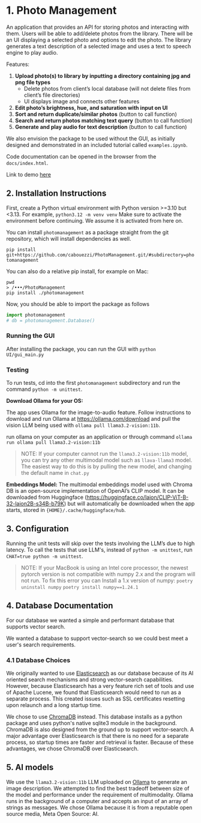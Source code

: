 
# 1. Photo Management

An application that provides an API for storing photos and interacting with them. Users will be able to add/delete photos from the library. There will be an UI displaying a selected photo and options to edit the photo. The library generates a text description of a selected image and uses a text to speech engine to play audio.

Features:
1. **Upload photo(s) to library by inputting a directory containing jpg and png file types**
   - Delete photos from client’s local database (will not delete files from client’s file directories)
   - UI displays image and connects other features
2. **Edit photo’s brightness, hue, and saturation with input on UI**
3. **Sort and return duplicate/similar photos** (button to call function)
4. **Search and return photos matching text query** (button to call function)
5. **Generate and play audio for text description** (button to call function)

We also envision the package to be used without the GUI, as initially designed and demonstrated in an included tutorial called `examples.ipynb`.

Code documentation can be opened in the browser from the `docs/index.html`.

Link to demo [here](https://drive.google.com/file/d/1hcS5-gKFppm3sKZi9WeGxWMw2y1--nUi/view?usp=share_link)

## 2. Installation Instructions

First, create a Python virtual environment with Python version >=3.10 but <3.13. For example,
```python3.12 -m venv venv```
Make sure to activate the environment before continuing. We assume it is activated from here on.

You can install `photomanagement` as a package straight from the git repository, which will install dependencies as well.

```pip install git+https://github.com/cabouezzi/PhotoManagement.git/#subdirectory=photomanagement```

You can also do a relative pip install, for example on Mac:
```
pwd
> /•••/PhotoManagement
pip install ./photomanagement
```

Now, you should be able to import the package as follows
```python
import photomanagement
# db = photomanagement.Database()
```

### Running the GUI
After installing the package, you can run the GUI with `python UI/gui_main.py`

### Testing
To run tests, cd into the first `photomanagement` subdirectory and run the command `python -m unittest`. 

**Download Ollama for your OS:**

The app uses Ollama for the image-to-audio feature. Follow instructions to download and run Ollama at https://ollama.com/download and pull the vision LLM being used with `ollama pull llama3.2-vision:11b`.

run ollama on your computer as an application or through command
```ollama run ollama pull llama3.2-vision:11b```

> NOTE: If your computer cannot run the `llama3.2-vision:11b` model, you can try any other multimodal model such as `llava-llama3` model. The easiest way to do this is by pulling the new model, and changing the default name in `chat.py`

**Embeddings Model:**
The multimodal embeddings model used with Chroma DB is an open-source implementation of OpenAI’s CLIP model. It can be downloaded from Huggingface (https://huggingface.co/laion/CLIP-ViT-B-32-laion2B-s34B-b79K) but will automatically be downloaded when the app starts, stored in `{HOME}/.cache/huggingface/hub`.

## 3. Configuration

Running the unit tests will skip over the tests involving the LLM’s due to high latency. To call the tests that use LLM's, instead of `python -m unittest`, run `CHAT=true python -m unittest`.

> NOTE: If your MacBook is using an Intel core processor, the newest pytorch version is not compatible with numpy 2.x and the program will not run. To fix this error you can
> Install a 1.x version of numpy:
> ```poetry uninstall numpy```
> ```poetry install numpy==1.24.1```


## 4. Database Documentation

For our database we wanted a simple and performant database that supports vector search.

We wanted a database to support vector-search so we could best meet a user's search requirements.


### 4.1 Database Choices

We originally wanted to use [Elasticsearch](https://www.elastic.co/) as our database because of its AI oriented search mechanisms and strong vector-search capabilities. However, because Elasticsearch has a very feature rich set of tools and use of Apache Lucene, we found that Elasticsearch would need to run as a separate process. This created issues such as SSL certificates resetting upon relaunch and a long startup time.

We chose to use [ChromaDB](https://www.trychroma.com/) instead. This database installs as a python package and uses python's native sqlite3 module in the background. ChromaDB is also designed from the ground up to support vector-search. A major advantage over Elasticsearch is that there is no need for a separate process, so startup times are faster and retrieval is faster. Because of these advantages, we chose ChromaDB over Elasticsearch.


## 5. AI models

We use the `llama3.2-vision:11b` LLM uploaded on [Ollama](https://ollama.com/) to generate an image description. We attempted to find the best tradeoff between size of the model and performance under the requirement of multimodality. Ollama runs in the background of a computer and accepts an input of an array of strings as messages. We chose Ollama because it is from a reputable open source media, Meta Open Source: AI.


